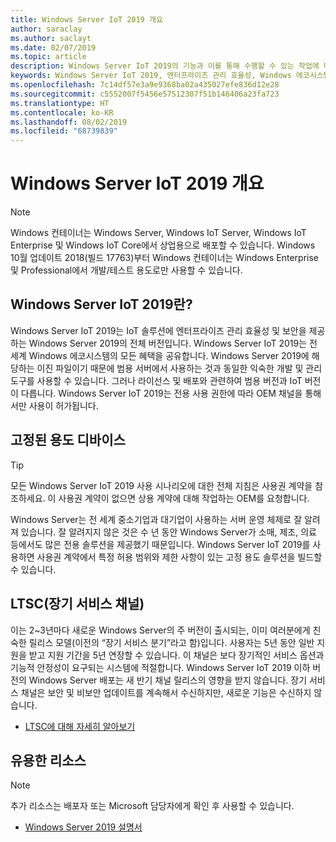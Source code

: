 ```yaml
---
title: Windows Server IoT 2019 개요
author: saraclay
ms.author: saclayt
ms.date: 02/07/2019
ms.topic: article
description: Windows Server IoT 2019의 기능과 이를 통해 수행할 수 있는 작업에 대해 알아봅니다.
keywords: Windows Server IoT 2019, 엔터프라이즈 관리 효율성, Windows 에코시스템, IoT
ms.openlocfilehash: 7c14df57e3a9e9368ba02a435027efe836d12e28
ms.sourcegitcommit: c5552007f5456e57512307f51b146406a23fa723
ms.translationtype: HT
ms.contentlocale: ko-KR
ms.lasthandoff: 08/02/2019
ms.locfileid: "68739839"
---
```

# <a name="an-overview-of-windows-server-iot-2019"></a>Windows Server IoT 2019 개요

> [!NOTE]
> Windows 컨테이너는 Windows Server, Windows IoT Server, Windows IoT Enterprise 및 Windows IoT Core에서 상업용으로 배포할 수 있습니다.  Windows 10월 업데이트 2018(빌드 17763)부터 Windows 컨테이너는 Windows Enterprise 및 Professional에서 개발/테스트 용도로만 사용할 수 있습니다.

## <a name="what-is-windows-server-iot-2019"></a>Windows Server IoT 2019란?
Windows Server IoT 2019는 IoT 솔루션에 엔터프라이즈 관리 효율성 및 보안을 제공하는 Windows Server 2019의 전체 버전입니다. Windows Server IoT 2019는 전 세계 Windows 에코시스템의 모든 혜택을 공유합니다. Windows Server 2019에 해당하는 이진 파일이기 때문에 범용 서버에서 사용하는 것과 동일한 익숙한 개발 및 관리 도구를 사용할 수 있습니다. 그러나 라이선스 및 배포와 관련하여 범용 버전과 IoT 버전이 다릅니다.  Windows Server IoT 2019는 전용 사용 권한에 따라 OEM 채널을 통해서만 사용이 허가됩니다.

## <a name="fixed-purpose-devices"></a>고정된 용도 디바이스 

> [!TIP]
> 모든 Windows Server IoT 2019 사용 시나리오에 대한 전체 지침은 사용권 계약을 참조하세요. 이 사용권 계약이 없으면 상용 계약에 대해 작업하는 OEM를 요청합니다.

Windows Server는 전 세계 중소기업과 대기업이 사용하는 서버 운영 체제로 잘 알려져 있습니다. 잘 알려지지 않은 것은 수 년 동안 Windows Server가 소매, 제조, 의료 등에서도 많은 전용 솔루션을 제공했기 때문입니다. Windows Server IoT 2019를 사용하면 사용권 계약에서 특정 허용 범위와 제한 사항이 있는 고정 용도 솔루션을 빌드할 수 있습니다.

## <a name="long-term-servicing-channel-ltsc"></a>LTSC(장기 서비스 채널)

이는 2~3년마다 새로운 Windows Server의 주 버전이 출시되는, 이미 여러분에게 친숙한 릴리스 모델(이전의 “장기 서비스 분기”라고 함)입니다. 사용자는 5년 동안 일반 지원을 받고 지원 기간을 5년 연장할 수 있습니다. 이 채널은 보다 장기적인 서비스 옵션과 기능적 안정성이 요구되는 시스템에 적절합니다. Windows Server IoT 2019 이하 버전의 Windows Server 배포는 새 반기 채널 릴리스의 영향을 받지 않습니다. 장기 서비스 채널은 보안 및 비보안 업데이트를 계속해서 수신하지만, 새로운 기능은 수신하지 않습니다.

* [LTSC에 대해 자세히 알아보기](https://docs.microsoft.com/en-us/windows-server/get-started-19/servicing-channels-19#long-term-servicing-channel-ltsc)

## <a name="helpful-resources"></a>유용한 리소스
> [!NOTE]
> 추가 리소스는 배포자 또는 Microsoft 담당자에게 확인 후 사용할 수 있습니다.

* [Windows Server 2019 설명서](https://docs.microsoft.com/en-us/windows-server/index)

